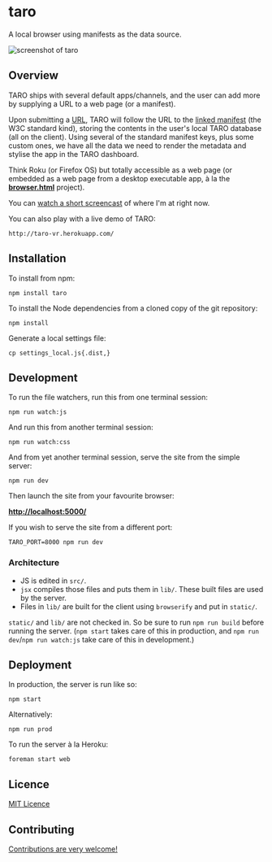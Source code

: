 # taro

A local browser using manifests as the data source.

![screenshot of taro](https://cloud.githubusercontent.com/assets/203725/6762891/2d76540e-cf26-11e4-8a4b-bcd49e0ced1e.png "screenshot of taro")


## Overview

TARO ships with several default apps/channels, and the user can add more by supplying a URL to a web page (or a manifest).

Upon submitting a [URL](http://people.mozilla.org/~cwiemeersch/webvr-demos/polarsea/), TARO will follow the URL to the [linked manifest](http://people.mozilla.org/~cwiemeersch/webvr-demos/polarsea/manifest.json) (the W3C standard kind), storing the contents in the user's local TARO database (all on the client). Using several of the standard manifest keys, plus some custom ones, we have all the data we need to render the metadata and stylise the app in the TARO dashboard.

Think Roku (or Firefox OS) but totally accessible as a web page (or embedded as a web page from a desktop executable app, à la the [__browser.html__](https://github.com/mozilla/browser.html) project).

You can [watch a short screencast](https://www.dropbox.com/s/qg3frfmjwp9nbph/screencast_taro_2015_03_20.mp4?dl=0) of where I'm at right now.

You can also play with a live demo of TARO:

    http://taro-vr.herokuapp.com/


## Installation

To install from npm:

    npm install taro

To install the Node dependencies from a cloned copy of the git repository:

    npm install

Generate a local settings file:

    cp settings_local.js{.dist,}


## Development

To run the file watchers, run this from one terminal session:

    npm run watch:js

And run this from another terminal session:

    npm run watch:css

And from yet another terminal session, serve the site from the simple server:

    npm run dev

Then launch the site from your favourite browser:

[__http://localhost:5000/__](http://localhost:5000/)

If you wish to serve the site from a different port:

    TARO_PORT=8000 npm run dev

### Architecture

* JS is edited in `src/`.
* `jsx` compiles those files and puts them in `lib/`. These built files are used by the server.
* Files in `lib/` are built for the client using `browserify` and put in `static/`.

`static/` and `lib/` are not checked in. So be sure to run `npm run build` before running the server. (`npm start` takes care of this in production, and `npm run dev`/`npm run watch:js` take care of this in development.)


## Deployment

In production, the server is run like so:

    npm start

Alternatively:

    npm run prod

To run the server à la Heroku:

    foreman start web


## Licence

[MIT Licence](LICENCE)


## Contributing

[Contributions are very welcome!](CONTRIBUTING.md)
